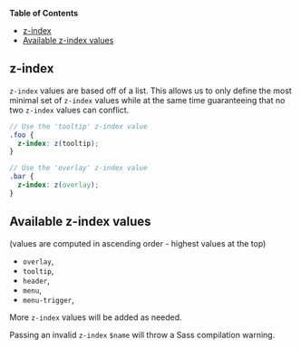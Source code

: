 <!-- START doctoc generated TOC please keep comment here to allow auto update -->
<!-- DON'T EDIT THIS SECTION, INSTEAD RE-RUN doctoc TO UPDATE -->
**Table of Contents**

- [z-index](#z-index)
- [Available z-index values](#available-z-index-values)

<!-- END doctoc generated TOC please keep comment here to allow auto update -->

## z-index

`z-index` values are based off of a list. This allows us to only define the most minimal set
of `z-index` values while at the same time guaranteeing that no two `z-index` values can conflict.

```scss
// Use the 'tooltip' z-index value
.foo {
  z-index: z(tooltip);
}

// Use the 'overlay' z-index value
.bar {
  z-index: z(overlay);
}
```

## Available z-index values

(values are computed in ascending order - highest values at the top)

- `overlay`,
- `tooltip`,
- `header`,
- `menu`,
- `menu-trigger`,

More `z-index` values will be added as needed.

Passing an invalid `z-index` `$name` will throw a Sass compilation warning.
